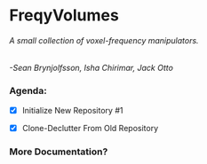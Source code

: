 # FreqyVolumes

###### A small collection of voxel-frequency manipulators.

*-Sean Brynjolfsson, Isha Chirimar, Jack Otto*

### Agenda:
- [x] Initialize New Repository #1
- [x] Clone-Declutter From Old Repository


### More Documentation?
